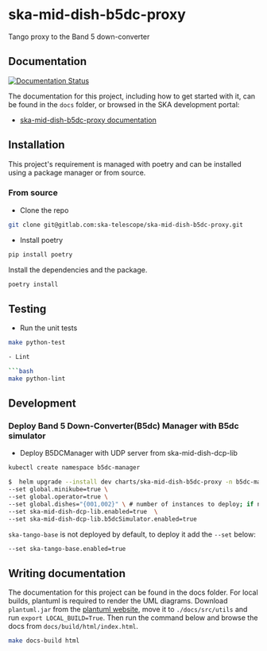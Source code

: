 # ska-mid-dish-b5dc-proxy

Tango proxy to the Band 5 down-converter


## Documentation

[![Documentation Status](https://readthedocs.org/projects/ska-telescope-ska-mid-dish-b5dc-proxy/badge/?version=latest)](https://developer.skao.int/projects/ska-mid-dish-b5dc-proxy/en/latest/?badge=latest)

The documentation for this project, including how to get started with it, can be found in the `docs` folder, or browsed in the SKA development portal:

* [ska-mid-dish-b5dc-proxy documentation](https://developer.skatelescope.org/projects/ska-mid-dish-b5dc-proxy/en/latest/index.html "SKA Developer Portal: ska-mid-dish-b5dc-proxy documentation")

## Installation

This project's requirement is managed with poetry and can be installed using a package manager or from source.

### From source

- Clone the repo

```bash
git clone git@gitlab.com:ska-telescope/ska-mid-dish-b5dc-proxy.git
```

- Install poetry

```bash
pip install poetry
```

Install the dependencies and the package.

```bash
poetry install
```

## Testing

- Run the unit tests

```bash
make python-test

- Lint

```bash
make python-lint
```

## Development
### Deploy Band 5 Down-Converter(B5dc) Manager with B5dc simulator

- Deploy B5DCManager with UDP server from ska-mid-dish-dcp-lib

```bash
kubectl create namespace b5dc-manager
```

```bash
$  helm upgrade --install dev charts/ska-mid-dish-b5dc-proxy -n b5dc-manager \
--set global.minikube=true \
--set global.operator=true \
--set global.dishes="{001,002}" \ # number of instances to deploy; if not specified defaults to 001
--set ska-mid-dish-dcp-lib.enabled=true  \
--set ska-mid-dish-dcp-lib.b5dcSimulator.enabled=true
```

`ska-tango-base` is not deployed by default, to deploy it add the `--set` below:

```bash
--set ska-tango-base.enabled=true
```

## Writing documentation

The documentation for this project can be found in the docs folder. For local builds,
plantuml is required to render the UML diagrams. Download `plantuml.jar` from the [plantuml website](https://plantuml.com/download), move it to `./docs/src/utils` and run `export LOCAL_BUILD=True`. Then
run the command below and browse the docs from `docs/build/html/index.html`.

```bash
make docs-build html
```
